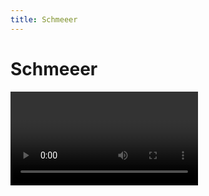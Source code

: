 ```yaml
---
title: Schmeeer
---
```


# Schmeeer

<Video url="https://www.youtube.com/embed/EYKCa8Q6ZVU" />

Because the [Echo effect](https://www.youtube.com/watch?v=N2qxF8V57FE) doesn't always make sense. Work with echo's more intuitively and by dynamically adding frames and adjusting the length based on the on-screen motion of a layer.

Dynamic smearing is driven by the on-screen motion in *position*, *rotation*, *scale* and even *parented* movement.

## [Download](https://battleaxe.gumroad.com/l/schmeeer)


## Controls

<Screenshot 
    url="/freebies/Schmeeer_ui.jpg" 
    alt="Cylintroid controls" 
    width="400px"
    outline round
    center />

- **Smear length**: How far do you want to smear? 
  - 100% will be the full distance between the current and previous frame
  - 50% will be half the distance between the current and previous frame
- **Distance threshold**: How far does a layer need to move before the smears start?
  - Layer movement less than the threshold (in pixels) will not have smears applied. 
  - *Note:* Smears are cool, but they are typically impactful because of a contrast between smeared and non-smeared frames. Smearing everything can make things look too smooshy, but it's your project. Do whatever you want. 
- **Count multiplier**: Increase this value if you notice stepping on the smears. Be careful because this value is multiplying the the number of echoes. 
- **Echo effect**: You can probably leave alone unless you know what you're doing

## Examples

<Screenshot 
    url="/freebies/Newtons_Cradle_800x800.gif" 
    alt="Newtons Cradle" 
    width="600px"
    center />

<Screenshot 
    url="/freebies/Bonkbonk_Honk_800x800.gif" 
    alt="BonkBonk" 
    width="600px"
    center />



## Installation

<pre>
├── 📂 Schmeeer
│   ├── 📂 aep
│   │   │   └── Schmeeer-Coin flip.aep
│   ├── 📂 KBar icon
│   │   │   └── <a href="/kbar/Schmeeer.svg">Schmeeer.svg</a>
│   ├──  Schmeeer help.html
│   ├──  <b>Schmeeer.ffx</b>
</pre>


<Install 
    preset 
    name="Soupcan"
    :hosts="['After Effects']"
/>


<br />
<br />

## Changelog
<div class="changelog">

## 1.0.0 
Released: 2022-07-13
- Initial release

</div>